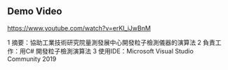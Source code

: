 ## Demo Video
https://www.youtube.com/watch?v=erKI_iJwBnM

1 摘要：協助工業技術研究院量測發展中心開發粒子檢測儀器的演算法
2 負責工作：用C# 開發粒子檢測演算法
3 使用IDE：Microsoft Visual Studio Community 2019

